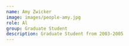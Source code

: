 ```yaml
---
name: Amy Zwicker
image: images/people-amy.jpg
role: Al
group: Graduate Student 
description: Graduate Student from 2003-2005
---
```

